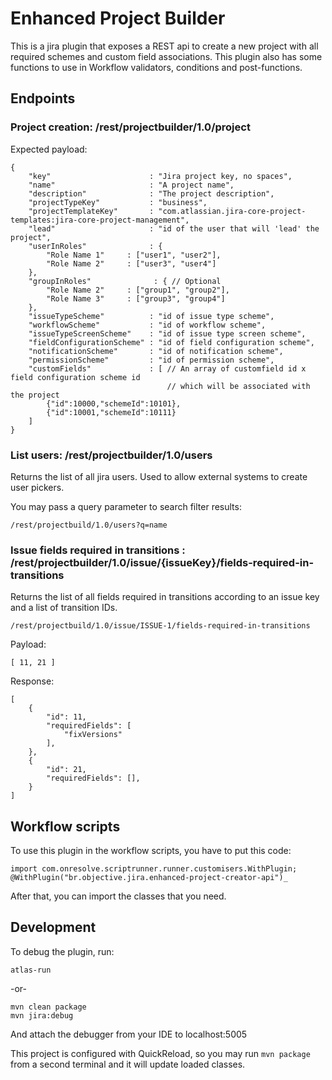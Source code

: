 # Enhanced Project Builder

This is a jira plugin that exposes a REST api to create a new project with all required schemes and custom field associations.
This plugin also has some functions to use in Workflow validators, conditions and post-functions.

## Endpoints

### Project creation: /rest/projectbuilder/1.0/project
Expected payload:
```
{
    "key"                      : "Jira project key, no spaces",
    "name"                     : "A project name",
    "description"              : "The project description",
    "projectTypeKey"           : "business",
    "projectTemplateKey"       : "com.atlassian.jira-core-project-templates:jira-core-project-management",
    "lead"                     : "id of the user that will 'lead' the project",
    "userInRoles"              : {
        "Role Name 1"     : ["user1", "user2"],
        "Role Name 2"     : ["user3", "user4"]
    },
    "groupInRoles"              : { // Optional
        "Role Name 2"     : ["group1", "group2"],
        "Role Name 3"     : ["group3", "group4"]
    },
    "issueTypeScheme"          : "id of issue type scheme",
    "workflowScheme"           : "id of workflow scheme",
    "issueTypeScreenScheme"    : "id of issue type screen scheme",
    "fieldConfigurationScheme" : "id of field configuration scheme",
    "notificationScheme"       : "id of notification scheme",
    "permissionScheme"         : "id of permission scheme",
    "customFields"             : [ // An array of customfield id x field configuration scheme id 
                                   // which will be associated with the project
        {"id":10000,"schemeId":10101}, 
        {"id":10001,"schemeId":10111}
    ]
}
```

### List users: /rest/projectbuilder/1.0/users
Returns the list of all jira users. Used to allow external systems to create user pickers.

You may pass a query parameter to search filter results:
```
/rest/projectbuild/1.0/users?q=name
```

### Issue fields required in transitions : /rest/projectbuilder/1.0/issue/{issueKey}/fields-required-in-transitions
Returns the list of all fields required in transitions according to an issue key and a list of transition IDs.

```
/rest/projectbuild/1.0/issue/ISSUE-1/fields-required-in-transitions
```
Payload:
```
[ 11, 21 ]
```
Response:
```
[
    {
        "id": 11,
        "requiredFields": [
            "fixVersions"
        ],
    },
    {
        "id": 21,
        "requiredFields": [],
    }
]
```

## Workflow scripts

To use this plugin in the workflow scripts, you have to put this code:
```
import com.onresolve.scriptrunner.runner.customisers.WithPlugin;
@WithPlugin("br.objective.jira.enhanced-project-creator-api")_
```
After that, you can import the classes that you need.


## Development

To debug the plugin, run:

```
atlas-run
```
-or-
```
mvn clean package
mvn jira:debug
```

And attach the debugger from your IDE to localhost:5005

This project is configured with QuickReload, so you may run `mvn package` from a second terminal and it will update loaded classes.